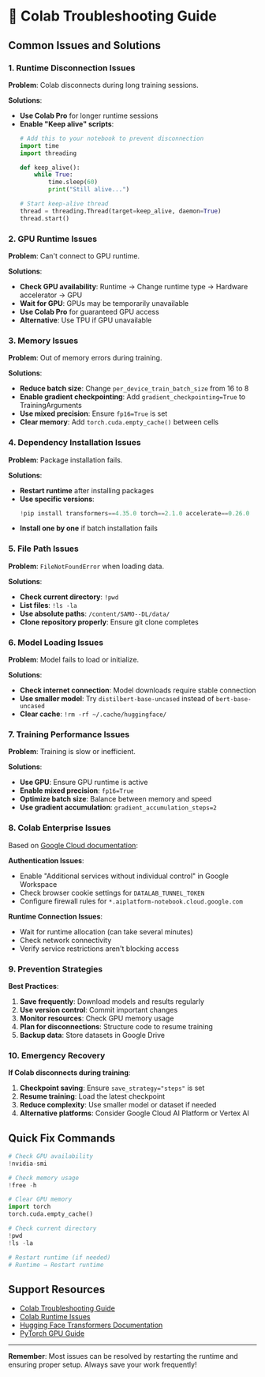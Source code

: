 # 🚀 Colab Troubleshooting Guide

## Common Issues and Solutions

### 1. **Runtime Disconnection Issues**

**Problem**: Colab disconnects during long training sessions.

**Solutions**:
- **Use Colab Pro** for longer runtime sessions
- **Enable "Keep alive" scripts**:
  ```python
  # Add this to your notebook to prevent disconnection
  import time
  import threading
  
  def keep_alive():
      while True:
          time.sleep(60)
          print("Still alive...")
  
  # Start keep-alive thread
  thread = threading.Thread(target=keep_alive, daemon=True)
  thread.start()
  ```

### 2. **GPU Runtime Issues**

**Problem**: Can't connect to GPU runtime.

**Solutions**:
- **Check GPU availability**: Runtime → Change runtime type → Hardware accelerator → GPU
- **Wait for GPU**: GPUs may be temporarily unavailable
- **Use Colab Pro** for guaranteed GPU access
- **Alternative**: Use TPU if GPU unavailable

### 3. **Memory Issues**

**Problem**: Out of memory errors during training.

**Solutions**:
- **Reduce batch size**: Change `per_device_train_batch_size` from 16 to 8
- **Enable gradient checkpointing**: Add `gradient_checkpointing=True` to TrainingArguments
- **Use mixed precision**: Ensure `fp16=True` is set
- **Clear memory**: Add `torch.cuda.empty_cache()` between cells

### 4. **Dependency Installation Issues**

**Problem**: Package installation fails.

**Solutions**:
- **Restart runtime** after installing packages
- **Use specific versions**:
  ```python
  !pip install transformers==4.35.0 torch==2.1.0 accelerate==0.26.0
  ```
- **Install one by one** if batch installation fails

### 5. **File Path Issues**

**Problem**: `FileNotFoundError` when loading data.

**Solutions**:
- **Check current directory**: `!pwd`
- **List files**: `!ls -la`
- **Use absolute paths**: `/content/SAMO--DL/data/`
- **Clone repository properly**: Ensure git clone completes

### 6. **Model Loading Issues**

**Problem**: Model fails to load or initialize.

**Solutions**:
- **Check internet connection**: Model downloads require stable connection
- **Use smaller model**: Try `distilbert-base-uncased` instead of `bert-base-uncased`
- **Clear cache**: `!rm -rf ~/.cache/huggingface/`

### 7. **Training Performance Issues**

**Problem**: Training is slow or inefficient.

**Solutions**:
- **Use GPU**: Ensure GPU runtime is active
- **Enable mixed precision**: `fp16=True`
- **Optimize batch size**: Balance between memory and speed
- **Use gradient accumulation**: `gradient_accumulation_steps=2`

### 8. **Colab Enterprise Issues**

Based on [Google Cloud documentation](https://cloud.google.com/colab/docs/troubleshooting):

**Authentication Issues**:
- Enable "Additional services without individual control" in Google Workspace
- Check browser cookie settings for `DATALAB_TUNNEL_TOKEN`
- Configure firewall rules for `*.aiplatform-notebook.cloud.google.com`

**Runtime Connection Issues**:
- Wait for runtime allocation (can take several minutes)
- Check network connectivity
- Verify service restrictions aren't blocking access

### 9. **Prevention Strategies**

**Best Practices**:
1. **Save frequently**: Download models and results regularly
2. **Use version control**: Commit important changes
3. **Monitor resources**: Check GPU memory usage
4. **Plan for disconnections**: Structure code to resume training
5. **Backup data**: Store datasets in Google Drive

### 10. **Emergency Recovery**

**If Colab disconnects during training**:
1. **Checkpoint saving**: Ensure `save_strategy="steps"` is set
2. **Resume training**: Load the latest checkpoint
3. **Reduce complexity**: Use smaller model or dataset if needed
4. **Alternative platforms**: Consider Google Cloud AI Platform or Vertex AI

## Quick Fix Commands

```python
# Check GPU availability
!nvidia-smi

# Check memory usage
!free -h

# Clear GPU memory
import torch
torch.cuda.empty_cache()

# Check current directory
!pwd
!ls -la

# Restart runtime (if needed)
# Runtime → Restart runtime
```

## Support Resources

- [Colab Troubleshooting Guide](https://cloud.google.com/colab/docs/troubleshooting)
- [Colab Runtime Issues](https://github.com/oumaima1220/Resolve_disconnecting_googlecolab)
- [Hugging Face Transformers Documentation](https://huggingface.co/docs/transformers/)
- [PyTorch GPU Guide](https://pytorch.org/docs/stable/notes/cuda.html)

---

**Remember**: Most issues can be resolved by restarting the runtime and ensuring proper setup. Always save your work frequently! 